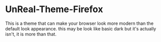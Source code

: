 # UnReal-Theme-Firefox
This is a theme that can make your browser look more modern than the default look appearance. this may be look like basic dark but it's actually isn't, it is more than that.
